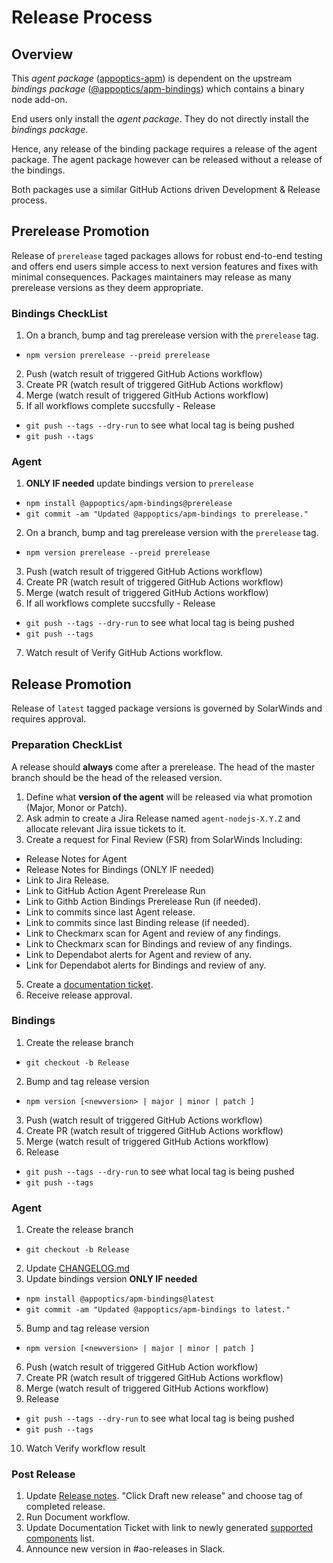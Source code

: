 # Release Process

## Overview

This *agent package* ([appoptics-apm](https://www.npmjs.com/package/appoptics-apm)) is dependent on the upstream *bindings package* ([@appoptics/apm-bindings](https://www.npmjs.com/package/@appoptics/apm-bindings)) which contains a binary node add-on. 

End users only install the *agent package*. They do not directly install the *bindings package*. 

Hence, any release of the binding package requires a release of the agent package. The agent package however can be released without a release of the bindings.

Both packages use a similar GitHub Actions driven Development & Release process.

## Prerelease Promotion 

Release of `prerelease` taged packages allows for robust end-to-end testing and offers end users simple access to next version features and fixes with minimal consequences. Packages maintainers may release as many prerelease versions as they deem appropriate.

### Bindings CheckList
1. On a branch, bump and tag prerelease version with the `prerelease` tag.
  - ```npm version prerelease --preid prerelease```
2. Push (watch result of triggered GitHub Actions workflow)
3. Create PR (watch result of triggered GitHub Actions workflow)
4. Merge (watch result of triggered GitHub Actions workflow)
5. If all workflows complete succsfully - Release
  - ```git push --tags --dry-run``` to see what local tag is being pushed
  - ```git push --tags```

### Agent
1. **ONLY IF needed** update bindings version to `prerelease`
  - ```npm install @appoptics/apm-bindings@prerelease```
  - ```git commit -am "Updated @appoptics/apm-bindings to prerelease."```
2. On a branch, bump and tag prerelease version with the `prerelease` tag.
  - ```npm version prerelease --preid prerelease```
3. Push (watch result of triggered GitHub Actions workflow)
4. Create PR (watch result of triggered GitHub Actions workflow)
5. Merge (watch result of triggered GitHub Actions workflow)
6. If all workflows complete succsfully - Release
  - ```git push --tags --dry-run``` to see what local tag is being pushed
  - ```git push --tags```
7. Watch result of Verify GitHub Actions workflow.

## Release Promotion

Release of `latest` tagged package versions is governed by SolarWinds and requires approval.

### Preparation CheckList

A release should **always** come after a prerelease. The head of the master branch should be the head of the released version.

1. Define what **version of the agent** will be released via what promotion (Major, Monor or Patch).
2. Ask admin to create a Jira Release named `agent-nodejs-X.Y.Z` and allocate relevant Jira issue tickets to it.
4. Create a request for Final Review (FSR) from SolarWinds Including:
  - Release Notes for Agent
  - Release Notes for Bindings (ONLY IF needed)
  - Link to Jira Release.
  - Link to GitHub Action Agent Prerelease Run
  - Link to Githb Action Bindings Prerelease Run (if needed).
  - Link to commits since last Agent release.
  - Link to commits since last Binding release (if needed).
  - Link to Checkmarx scan for Agent and review of any findings.
  - Link to Checkmarx scan for Bindings and review of any findings.
  - Link to Dependabot alerts for Agent and review of any.
  - Link for Dependabot alerts for Bindings and review of any.
5. Create a [documentation ticket](https://swicloud.atlassian.net/wiki/spaces/CSS/pages/386760723/Documentation+Change+Process#Option-B%3A-Create-a-JIRA).
6. Receive release approval. 

### Bindings

1. Create the release branch
  - ```git checkout -b Release```
2. Bump  and tag release version
  - ```npm version [<newversion> | major | minor | patch ]```
3. Push (watch result of triggered GitHub Actions workflow)
4. Create PR (watch result of triggered GitHub Actions workflow)
4. Merge (watch result of triggered GitHub Actions workflow)
5. Release
  - ```git push --tags --dry-run``` to see what local tag is being pushed
  - ```git push --tags```

### Agent
1. Create the release branch
  - ```git checkout -b Release```
2. Update [CHANGELOG.md](https://github.com/appoptics/appoptics-apm-node/blob/master/CHANGELOG.md)
4. Update bindings version **ONLY IF needed**
  - ```npm install @appoptics/apm-bindings@latest```
  - ```git commit -am "Updated @appoptics/apm-bindings to latest."```
5. Bump and tag release version
  - ```npm version [<newversion> | major | minor | patch ]```
6. Push (watch result of triggered GitHub Action workflow)
7. Create PR (watch result of triggered GitHub Actions workflow)
8. Merge (watch result of triggered GitHub Actions workflow)
9. Release
  - ```git push --tags --dry-run``` to see what local tag is being pushed
  - ```git push --tags```
10. Watch Verify workflow result

### Post Release
1. Update [Release notes](https://github.com/appoptics/appoptics-apm-node/releases). "Click Draft new release" and choose tag of completed release.
2. Run Document workflow.
3. Update Documentation Ticket with link to newly generated [supported components](https://github.com/appoptics/appoptics-apm-node/blob/master/docs/supported-components.human) list.
4. Announce new version in #ao-releases in Slack.


